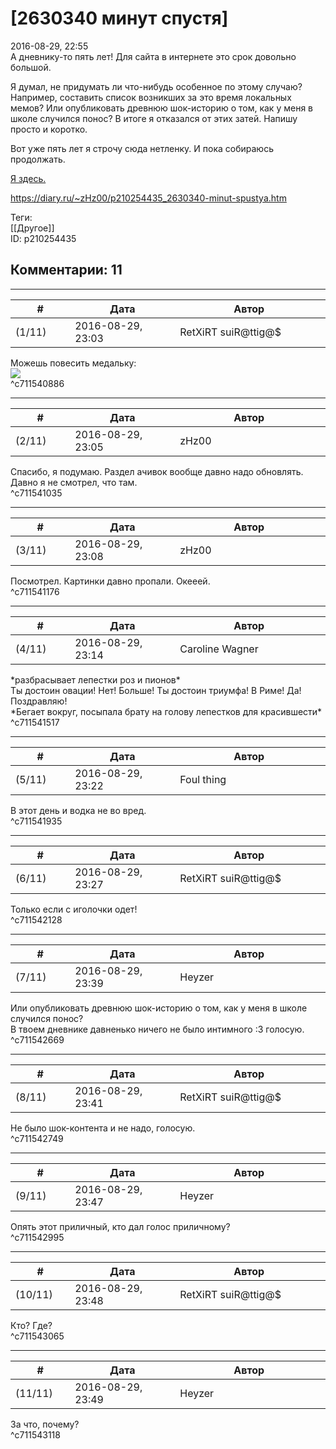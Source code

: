 [2630340 минут спустя]
======================

  
2016-08-29, 22:55  
 А дневнику-то пять лет! Для сайта в интернете это срок довольно большой.   
   
 Я думал, не придумать ли что-нибудь особенное по этому случаю? Например, составить список возникших за это время локальных мемов? Или опубликовать древнюю шок-историю о том, как у меня в школе случился понос? В итоге я отказался от этих затей. Напишу просто и коротко.   
   
 Вот уже пять лет я строчу сюда нетленку. И пока собираюсь продолжать.   
   
  [Я здесь.](Первая%20запись)    
  
<https://diary.ru/~zHz00/p210254435_2630340-minut-spustya.htm>  
  
Теги:  
[[Другое]]  
ID: p210254435  


Комментарии: 11
---------------

  


---



|         #         |              Дата              |                     Автор                     |           ID           |
| --- | --- | --- | --- |
| (1/11) | 2016-08-29, 23:03 | RetXiRT suiR@ttig@$ | c711540886 |

  
  Можешь повесить медальку:   
  [![](http://static.diary.ru/userdir/1/1/1/7/111774/74851037.png)](http://roldotheundying.diary.ru/p176824203.htm)     
 ^c711540886

---



|         #         |              Дата              |                     Автор                     |           ID           |
| --- | --- | --- | --- |
| (2/11) | 2016-08-29, 23:05 | zHz00 | c711541035 |

  
 Спасибо, я подумаю. Раздел ачивок вообще давно надо обновлять. Давно я не смотрел, что там.   
 ^c711541035

---



|         #         |              Дата              |                     Автор                     |           ID           |
| --- | --- | --- | --- |
| (3/11) | 2016-08-29, 23:08 | zHz00 | c711541176 |

  
 Посмотрел. Картинки давно пропали. Окееей.   
 ^c711541176

---



|         #         |              Дата              |                     Автор                     |           ID           |
| --- | --- | --- | --- |
| (4/11) | 2016-08-29, 23:14 | Caroline Wagner | c711541517 |

  
 \*разбрасывает лепестки роз и пионов\*   
 Ты достоин овации! Нет! Больше! Ты достоин триумфа! В Риме! Да! Поздравляю!   
 \*Бегает вокруг, посыпала брату на голову лепестков для красившести\*   
 ^c711541517

---



|         #         |              Дата              |                     Автор                     |           ID           |
| --- | --- | --- | --- |
| (5/11) | 2016-08-29, 23:22 | Foul thing | c711541935 |

  
 В этот день и водка не во вред.   
 ^c711541935

---



|         #         |              Дата              |                     Автор                     |           ID           |
| --- | --- | --- | --- |
| (6/11) | 2016-08-29, 23:27 | RetXiRT suiR@ttig@$ | c711542128 |

  
  Только если с иголочки одет!    
 ^c711542128

---



|         #         |              Дата              |                     Автор                     |           ID           |
| --- | --- | --- | --- |
| (7/11) | 2016-08-29, 23:39 | Heyzer | c711542669 |

  
  Или опубликовать древнюю шок-историю о том, как у меня в школе случился понос?    
 В твоем дневнике давненько ничего не было интимного :3 голосую.   
 ^c711542669

---



|         #         |              Дата              |                     Автор                     |           ID           |
| --- | --- | --- | --- |
| (8/11) | 2016-08-29, 23:41 | RetXiRT suiR@ttig@$ | c711542749 |

  
  Не было шок-контента и не надо, голосую.    
 ^c711542749

---



|         #         |              Дата              |                     Автор                     |           ID           |
| --- | --- | --- | --- |
| (9/11) | 2016-08-29, 23:47 | Heyzer | c711542995 |

  
 Опять этот приличный, кто дал голос приличному?   
 ^c711542995

---



|         #         |              Дата              |                     Автор                     |           ID           |
| --- | --- | --- | --- |
| (10/11) | 2016-08-29, 23:48 | RetXiRT suiR@ttig@$ | c711543065 |

  
  Кто? Где?    
 ^c711543065

---



|         #         |              Дата              |                     Автор                     |           ID           |
| --- | --- | --- | --- |
| (11/11) | 2016-08-29, 23:49 | Heyzer | c711543118 |

  
 За что, почему?   
 ^c711543118